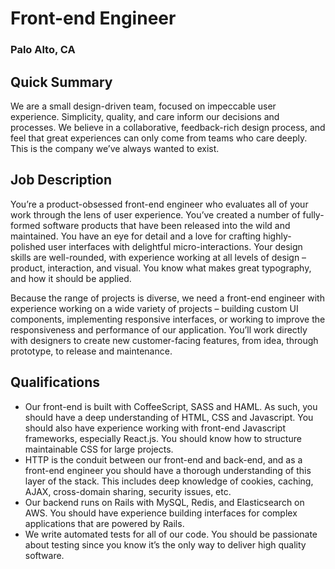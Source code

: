 # Front-end Engineer
### Palo Alto, CA

## Quick Summary
We are a small design-driven team, focused on impeccable user experience. Simplicity, quality, and care inform our decisions and processes. We believe in a collaborative, feedback-rich design process, and feel that great experiences can only come from teams who care deeply. This is the company we’ve always wanted to exist.

## Job Description
You’re a product-obsessed front-end engineer who evaluates all of your work through the lens of user experience. You’ve created a number of fully-formed software products that have been released into the wild and maintained. You have an eye for detail and a love for crafting highly-polished user interfaces with delightful micro-interactions. Your design skills are well-rounded, with experience working at all levels of design – product, interaction, and visual. You know what makes great typography, and how it should be applied.

Because the range of projects is diverse, we need a front-end engineer with experience working on a wide variety of projects – building custom UI components, implementing responsive interfaces, or working to improve the responsiveness and performance of our application. You’ll work directly with designers to create new customer-facing features, from idea, through prototype, to release and maintenance.

## Qualifications
+	Our front-end is built with CoffeeScript, SASS and HAML. As such, you should have a deep understanding of HTML, CSS and Javascript. You should also have experience working with front-end Javascript frameworks, especially React.js. You should know how to structure maintainable CSS for large projects.
+	HTTP is the conduit between our front-end and back-end, and as a front-end engineer you should have a thorough understanding of this layer of the stack. This includes deep knowledge of cookies, caching, AJAX, cross-domain sharing, security issues, etc.
+	Our backend runs on Rails with MySQL, Redis, and Elasticsearch on AWS. You should have experience building interfaces for complex applications that are powered by Rails.
+	We write automated tests for all of our code. You should be passionate about testing since you know it’s the only way to deliver high quality software.
